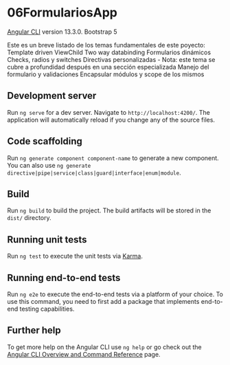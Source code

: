 # 06FormulariosApp

[Angular CLI](https://github.com/angular/angular-cli) version 13.3.0.  Bootstrap 5

Este es un breve listado de los temas fundamentales de este poyecto:
    Template driven
    ViewChild
    Two way databinding
    Formularios dinámicos
    Checks, radios y switches
    Directivas personalizadas - Nota: este tema se cubre a profundidad después en una sección especializada
    Manejo del formulario y validaciones
    Encapsular módulos y scope de los mismos

## Development server

Run `ng serve` for a dev server. Navigate to `http://localhost:4200/`. The application will automatically reload if you change any of the source files.

## Code scaffolding

Run `ng generate component component-name` to generate a new component. You can also use `ng generate directive|pipe|service|class|guard|interface|enum|module`.

## Build

Run `ng build` to build the project. The build artifacts will be stored in the `dist/` directory.

## Running unit tests

Run `ng test` to execute the unit tests via [Karma](https://karma-runner.github.io).

## Running end-to-end tests

Run `ng e2e` to execute the end-to-end tests via a platform of your choice. To use this command, you need to first add a package that implements end-to-end testing capabilities.

## Further help

To get more help on the Angular CLI use `ng help` or go check out the [Angular CLI Overview and Command Reference](https://angular.io/cli) page.

